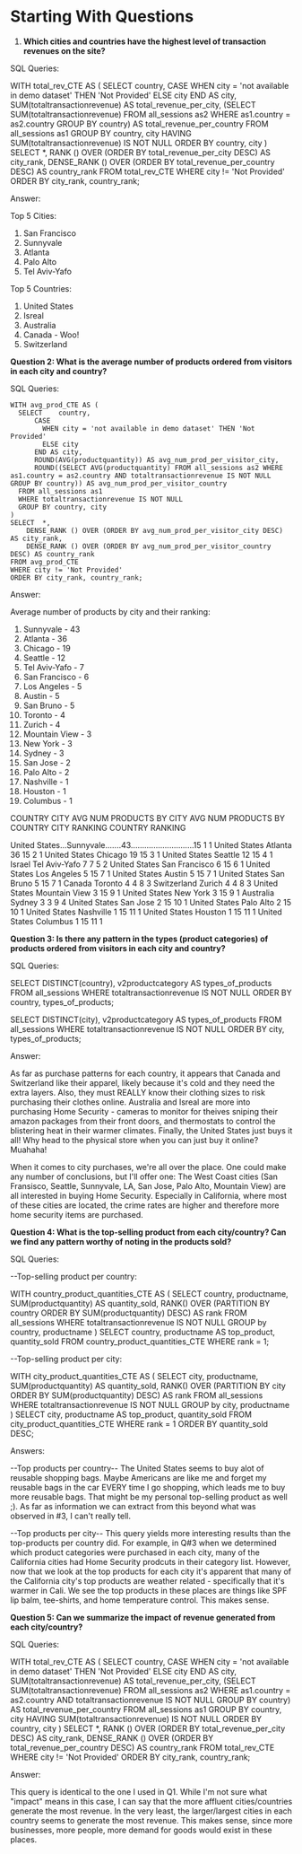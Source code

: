# Starting With Questions
    
1. **Which cities and countries have the highest level of transaction revenues on the site?**

SQL Queries:

  WITH total_rev_CTE AS (
    SELECT  country, 
        CASE
          WHEN city = 'not available in demo dataset' THEN 'Not Provided'
          ELSE city
        END AS city,
        SUM(totaltransactionrevenue) AS total_revenue_per_city,
        (SELECT SUM(totaltransactionrevenue) FROM all_sessions as2 WHERE as1.country = as2.country GROUP BY country) AS total_revenue_per_country
    FROM all_sessions as1
    GROUP BY country, city
    HAVING SUM(totaltransactionrevenue) IS NOT NULL
    ORDER BY country, city
  )
  SELECT 	*,
      RANK () OVER (ORDER BY total_revenue_per_city DESC) AS city_rank,
      DENSE_RANK () OVER (ORDER BY total_revenue_per_country DESC) AS country_rank
  FROM total_rev_CTE
  WHERE city != 'Not Provided'
  ORDER BY city_rank, country_rank;


Answer:

  Top 5 Cities:           
  1) San Francisco        
  2) Sunnyvale            
  3) Atlanta              
  4) Palo Alto            
  5) Tel Aviv-Yafo        

  Top 5 Countries:
  1) United States
  2) Isreal
  3) Australia
  4) Canada - Woo!
  5) Switzerland



**Question 2: What is the average number of products ordered from visitors in each city and country?**

SQL Queries:

    WITH avg_prod_CTE AS (
      SELECT 	country, 
          CASE
            WHEN city = 'not available in demo dataset' THEN 'Not Provided'
            ELSE city
          END AS city, 
          ROUND(AVG(productquantity)) AS avg_num_prod_per_visitor_city,
          ROUND((SELECT AVG(productquantity) FROM all_sessions as2 WHERE as1.country = as2.country AND totaltransactionrevenue IS NOT NULL GROUP BY country)) AS avg_num_prod_per_visitor_country
      FROM all_sessions as1
      WHERE totaltransactionrevenue IS NOT NULL
      GROUP BY country, city
    )
    SELECT 	*,
        DENSE_RANK () OVER (ORDER BY avg_num_prod_per_visitor_city DESC) AS city_rank,
        DENSE_RANK () OVER (ORDER BY avg_num_prod_per_visitor_country DESC) AS country_rank
    FROM avg_prod_CTE
    WHERE city != 'Not Provided'
    ORDER BY city_rank, country_rank;


Answer:

Average number of products by city and their ranking:
1) Sunnyvale -	43
2) Atlanta -	36
3) Chicago -	19
4) Seattle -	12
5) Tel Aviv-Yafo -	7
6) San Francisco -	6
7) Los Angeles -	5
7) Austin -	5
7) San Bruno -	5
8) Toronto -	4
8) Zurich -	4
9) Mountain View -	3
9) New York -	3
9) Sydney	- 3
10) San Jose	- 2
10) Palo Alto	- 2
11) Nashville	- 1
11) Houston	- 1
11) Columbus	- 1


  COUNTRY         CITY            AVG NUM PRODUCTS BY CITY      AVG NUM PRODUCTS BY COUNTRY   CITY RANKING    COUNTRY RANKING

  United States...Sunnyvale.......43............................15	                          1	              1
  United States	  Atlanta	        36	                          15	                          2	              1
  United States	  Chicago	        19	                          15	                          3	              1
  United States	  Seattle	        12	                          15	                          4	              1
  Israel	        Tel Aviv-Yafo	  7	                            7	                            5	              2
  United States	  San Francisco	  6	                            15	                          6	              1
  United States	  Los Angeles	    5	                            15	                          7	              1
  United States	  Austin	        5	                            15	                          7	              1
  United States	  San Bruno	      5	                            15	                          7	              1
  Canada	        Toronto	        4	                            4	                            8	              3
  Switzerland	    Zurich	        4	                            4	                            8 	            3
  United States	  Mountain View	  3	                            15	                          9 	            1
  United States	  New York	      3	                            15	                          9 	            1
  Australia	      Sydney	        3	                            3	                            9 	            4
  United States	  San Jose	      2	                            15	                          10	            1
  United States	  Palo Alto	      2	                            15	                          10	            1
  United States	  Nashville	      1	                            15	                          11	            1
  United States	  Houston	        1	                            15	                          11	            1
  United States	  Columbus	      1	                            15	                          11	            1



**Question 3: Is there any pattern in the types (product categories) of products ordered from visitors in each city and country?**

SQL Queries:

  SELECT 	DISTINCT(country),
      v2productcategory AS types_of_products
  FROM all_sessions
  WHERE totaltransactionrevenue IS NOT NULL
  ORDER BY country, types_of_products;

  SELECT 	DISTINCT(city),
      v2productcategory AS types_of_products
  FROM all_sessions
  WHERE totaltransactionrevenue IS NOT NULL
  ORDER BY city, types_of_products;


Answer:

As far as purchase patterns for each country, it appears that Canada and Switzerland like their apparel, likely because it's cold and they need the extra layers.  Also, they must REALLY know their clothing sizes to risk purchasing their clothes online.  Australia and Isreal are more into purchasing Home Security - cameras to monitor for theives sniping their amazon packages from their front doors, and thermostats to control the blistering heat in their warmer climates.  Finally, the United States just buys it all!  Why head to the physical store when you can just buy it online? Muahaha!

When it comes to city purchases, we're all over the place.  One could make any number of conclusions, but I'll offer one:
The West Coast cities (San Fransisco, Seattle, Sunnyvale, LA, San Jose, Palo Alto, Mountain View) are all interested in buying Home Security.  Especially in California, where most of these cities are located, the crime rates are higher and therefore more home security items are purchased.  



**Question 4: What is the top-selling product from each city/country? Can we find any pattern worthy of noting in the products sold?**

SQL Queries:

--Top-selling product per country:

  WITH country_product_quantities_CTE AS (
    SELECT 	country,
        productname,
        SUM(productquantity) AS quantity_sold,
        RANK() OVER (PARTITION BY country ORDER BY SUM(productquantity) DESC) AS rank
    FROM all_sessions
    WHERE totaltransactionrevenue IS NOT NULL
    GROUP by country, productname
  )
  SELECT 	country,
      productname AS top_product,
      quantity_sold
  FROM country_product_quantities_CTE
  WHERE rank = 1;


--Top-selling product per city:

  WITH city_product_quantities_CTE AS (
    SELECT 	city,
        productname,
        SUM(productquantity) AS quantity_sold,
        RANK() OVER (PARTITION BY city ORDER BY SUM(productquantity) DESC) AS rank
    FROM all_sessions
    WHERE totaltransactionrevenue IS NOT NULL
    GROUP by city, productname
  )
  SELECT 	city,
      productname AS top_product,
      quantity_sold
  FROM city_product_quantities_CTE
  WHERE rank = 1
  ORDER BY quantity_sold DESC;


Answers:

--Top products per country--
The United States seems to buy alot of reusable shopping bags.  Maybe Americans are like me and forget my reusable bags in the car EVERY time I go shopping, which leads me to buy more reusable bags.  That might be my personal top-selling product as well ;).  As far as information we can extract from this beyond what was observed in #3, I can't really tell.

--Top products per city--
This query yields more interesting results than the top-products per country did.  For example, in Q#3 when we determined which product categories were purchased in each city, many of the California cities had Home Security prodcuts in their category list.  However, now that we look at the top products for each city it's apparent that many of the California city's top products are weather related - specifically that it's warmer in Cali. We see the top products in these places are things like SPF lip balm, tee-shirts, and home temperature control.  This makes sense.



**Question 5: Can we summarize the impact of revenue generated from each city/country?**

SQL Queries:

  WITH total_rev_CTE AS (
    SELECT  country, 
        CASE
          WHEN city = 'not available in demo dataset' THEN 'Not Provided'
          ELSE city
        END AS city,
        SUM(totaltransactionrevenue) AS total_revenue_per_city,
        (SELECT SUM(totaltransactionrevenue) FROM all_sessions as2 WHERE as1.country = as2.country AND totaltransactionrevenue IS NOT NULL GROUP BY country) AS total_revenue_per_country
    FROM all_sessions as1
    GROUP BY country, city
    HAVING SUM(totaltransactionrevenue) IS NOT NULL
    ORDER BY country, city
  )
  SELECT 	*,
      RANK () OVER (ORDER BY total_revenue_per_city DESC) AS city_rank,
      DENSE_RANK () OVER (ORDER BY total_revenue_per_country DESC) AS country_rank
  FROM total_rev_CTE
  WHERE city != 'Not Provided'
  ORDER BY city_rank, country_rank;


Answer:

This query is identical to the one I used in Q1.  While I'm not sure what "impact" means in this case, I can say that the more affluent cities/countries generate the most revenue.  In the very least, the larger/largest cities in each country seems to generate the most revenue.  This makes sense, since more businesses, more people, more demand for goods would exist in these places.








